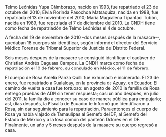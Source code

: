 <p>Telmo Leónidas Yupa Chimborazo, nacido en 1993, fue repatriado el 23 de octubre del 2010; Elvia Florinda Pasochoa Matsaquiza, nacida en 1988, fue repatriada el 13 de noviembre del 2010; María Magdalena Tipantaci Tubón, nacida en 1989, fue repatriada el 7 de diciembre del 2010.
La CNDH tiene como fecha de repatriación de Telmo Leónidas el 4 de octubre.</p>
<p>A fecha del 19 de noviembre de 2010 –dos meses después de la masacre--, quedaban 18 cuerpos sin identificar, según informó el director del Servicio Médico Forense de Tribunal Superior de Justicia del Distrito Federal.</p>
<p>Seis meses después de la masacre se consiguió identificar el cadáver de Christian Andrés Caguana Campos. La CNDH marca como fecha de repatriación el 10 de febrero, su consulado en México, el 11 de febrero.</p>
<p>El cuerpo de Rosa Amelia Panza Quilli fue exhumado e incinerado. El 23 de enero, fue repatriado a Gualalcay, en la provincia de Azuay, en Ecuador. El camino de vuelta a casa fue tortuoso: en agosto del 2010 la familia de Rosa entregó pruebas de ADN sin tener respuesta; casi un año después, en julio del 2011, la familia dio a conocer su caso de manera pública para empujarlo; así, días después, la Fiscalía de Ecuador le informó que identificaron a Rosa, sin dar seguimiento para la repatriación. Para entonces el cuerpo de Rosa ya había viajado de Tamaulipas al Semefo del DF, al Semefo del Estado de México y a la fosa común del panteón Dolores en el DF. Finalmente, un año y 5 meses después de la masacre su cuerpo regresó a casa.</p>

